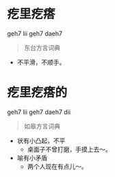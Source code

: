 # 疙里疙瘩
geh7 lii geh7 daeh7
> 东台方言词典
- 不平滑，不顺手。

# 疙里疙瘩的
geh7 lii geh7 daeh7 dii
> 如皋方言词典
- 状有小凸起，不平
  - 桌面子不曾打磨，手摸上去～。
- 喻有小矛盾
  - 两个人现在有点儿～。
